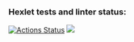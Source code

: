 ### Hexlet tests and linter status:
[![Actions Status](https://github.com/Ratatui048/frontend-project-44/actions/workflows/hexlet-check.yml/badge.svg)](https://github.com/Ratatui048/frontend-project-44/actions)
<a href="https://codeclimate.com/github/Ratatui048/frontend-project-44/maintainability"><img src="https://api.codeclimate.com/v1/badges/3378e24919db6b803dae/maintainability" /></a>
<a href="https://asciinema.org/a/zZaMi2bYW1dG5pU6lGRjPe0Ik"></a>
<a href="https://asciinema.org/a/gvfVTtVaavxYraoejXXEIGK0Y"></a>
<a href="https://asciinema.org/a/By0n1cES5fQ3WjNDpDNAjRUD3"></a>
<a href="https://asciinema.org/a/rHhqE8aEsvxnwZfP1B8CPpYuk"></a>
<a href="https://asciinema.org/a/Mnl9ZWBr0Ru2rxFgG64ouhyPR"></a>
